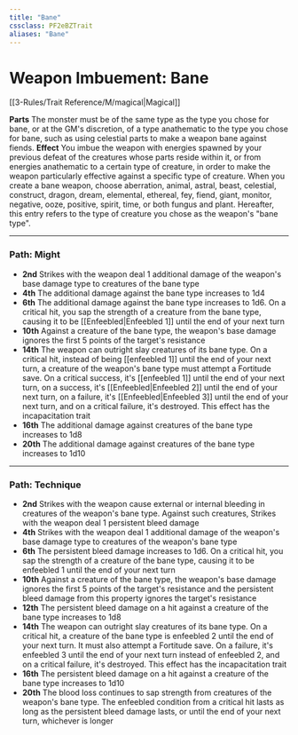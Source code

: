 ```yaml
---
title: "Bane"
cssclass: PF2eBZTrait
aliases: "Bane"
---
```


# Weapon Imbuement: Bane
[[3-Rules/Trait Reference/M/magical|Magical]]

**Parts** The monster must be of the same type as the type you chose for bane, or at the GM's discretion, of a type anathematic to the type you chose for bane, such as using celestial parts to make a weapon bane against fiends.
**Effect** You imbue the weapon with energies spawned by your previous defeat of the creatures whose parts reside within it, or from energies anathematic to a certain type of creature, in order to make the weapon particularly effective against a specific type of creature. When you create a bane weapon, choose aberration, animal, astral, beast, celestial, construct, dragon, dream, elemental, ethereal, fey, fiend, giant, monitor, negative, ooze, positive, spirit, time, or both fungus and plant. Hereafter, this entry refers to the type of creature you chose as the weapon's "bane type".

* * *

### Path: Might
*   **2nd** Strikes with the weapon deal 1 additional damage of the weapon's base damage type to creatures of the bane type
*   **4th** The additional damage against the bane type increases to 1d4
*   **6th** The additional damage against the bane type increases to 1d6. On a critical hit, you sap the strength of a creature from the bane type, causing it to be [[Enfeebled|Enfeebled 1]] until the end of your next turn
*   **10th** Against a creature of the bane type, the weapon's base damage ignores the first 5 points of the target's resistance
*   **14th** The weapon can outright slay creatures of its bane type. On a critical hit, instead of being [[enfeebled 1]] until the end of your next turn, a creature of the weapon's bane type must attempt a Fortitude save. On a critical success, it's [[enfeebled 1]] until the end of your next turn, on a success, it's [[Enfeebled|Enfeebled 2]] until the end of your next turn, on a failure, it's [[Enfeebled|Enfeebled 3]] until the end of your next turn, and on a critical failure, it's destroyed. This effect has the incapacitation trait
*   **16th** The additional damage against creatures of the bane type increases to 1d8
*   **20th** The additional damage against creatures of the bane type increases to 1d10

* * *

### Path: Technique
*   **2nd** Strikes with the weapon cause external or internal bleeding in creatures of the weapon's bane type. Against such creatures, Strikes with the weapon deal 1 persistent bleed damage
*   **4th** Strikes with the weapon deal 1 additional damage of the weapon's base damage type to creatures of the weapon's bane type
*   **6th** The persistent bleed damage increases to 1d6. On a critical hit, you sap the strength of a creature of the bane type, causing it to be enfeebled 1 until the end of your next turn
*   **10th** Against a creature of the bane type, the weapon's base damage ignores the first 5 points of the target's resistance and the persistent bleed damage from this property ignores the target's resistance
*   **12th** The persistent bleed damage on a hit against a creature of the bane type increases to 1d8
*   **14th** The weapon can outright slay creatures of its bane type. On a critical hit, a creature of the bane type is enfeebled 2 until the end of your next turn. It must also attempt a Fortitude save. On a failure, it's enfeebled 3 until the end of your next turn instead of enfeebled 2, and on a critical failure, it's destroyed. This effect has the incapacitation trait
*   **16th** The persistent bleed damage on a hit against a creature of the bane type increases to 1d10
*   **20th** The blood loss continues to sap strength from creatures of the weapon's bane type. The enfeebled condition from a critical hit lasts as long as the persistent bleed damage lasts, or until the end of your next turn, whichever is longer